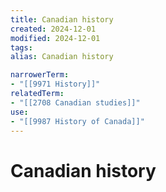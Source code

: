 ```yaml
---
title: Canadian history
created: 2024-12-01
modified: 2024-12-01
tags: 
alias: Canadian history

narrowerTerm:
- "[[9971 History]]"
relatedTerm:
- "[[2708 Canadian studies]]"
use:
- "[[9987 History of Canada]]"
---
```

# Canadian history
